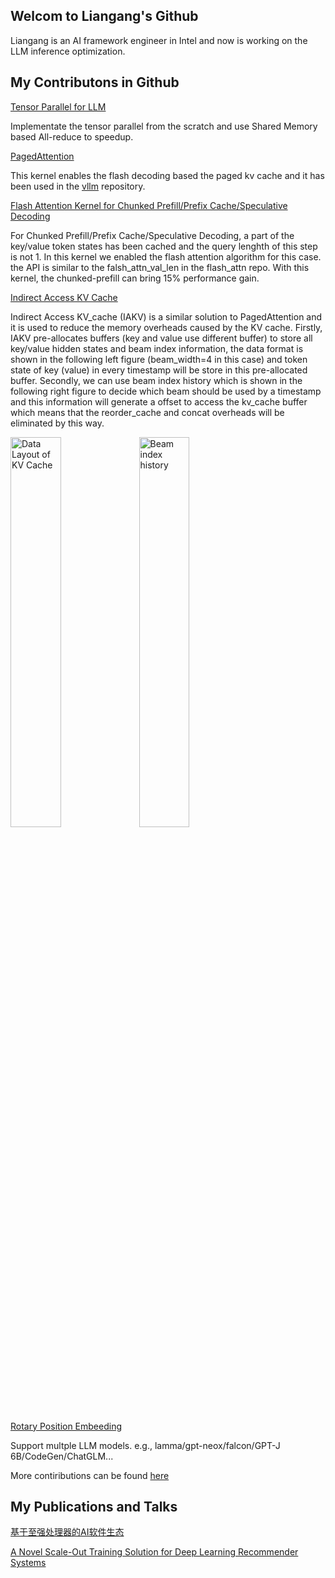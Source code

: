## Welcom to Liangang's Github

Liangang is an AI framework engineer in Intel and now is working on the LLM inference optimization. 

## My Contributons in Github

[Tensor Parallel for LLM](https://github.com/intel/intel-extension-for-pytorch/commit/4fa64459d03a17839ec49d1081e9c7e15e0c7f52) 

Implementate the tensor parallel from the scratch and use Shared Memory based All-reduce to speedup.  

[PagedAttention](https://github.com/intel/intel-extension-for-pytorch/commits/main/csrc/cpu/aten/kernels/PagedAttentionKrnl.cpp)

This kernel enables the flash decoding based the paged kv cache and it has been used in the [vllm](https://github.com/vllm-project/vllm/blob/main/vllm/attention/ops/ipex_attn.py) repository. 

[Flash Attention Kernel for Chunked Prefill/Prefix Cache/Speculative Decoding](https://github.com/intel/intel-extension-for-pytorch/commit/1479d3dbd7a7d8ad77355ea2d57ea9d0866ca85a)

For Chunked Prefill/Prefix Cache/Speculative Decoding, a part of the key/value token states has been cached and the query lenghth of this step is not 1. In this kernel we enabled the flash attention algorithm for this case. the API is similar to the falsh_attn_val_len in the flash_attn repo. With this kernel, the chunked-prefill can bring 15% performance gain. 

[Indirect Access KV Cache](https://github.com/intel/intel-extension-for-pytorch/blob/main/csrc/cpu/aten/kernels/MaskedMultiHeadAttentionKrnl.cpp) 

Indirect Access KV_cache (IAKV) is a similar solution to PagedAttention and it is used to reduce the memory overheads caused by the KV cache. Firstly, IAKV pre-allocates buffers (key and value use different buffer) to store all key/value hidden states and beam index information, the data format is shown in the following left figure (beam_width=4 in this case) and token state of key (value) in every timestamp will be store in this pre-allocated buffer. Secondly, we can use beam index history which is shown in the following right figure to decide which beam should be used by a timestamp and this information will generate a offset to access the kv_cache buffer which means that the reorder_cache and concat overheads will be eliminated by this way.
<div>
  <img width="40%" src="https://github.com/user-attachments/assets/4baca533-e13b-4a35-9566-333e146a2bc5" alt="Data Layout of KV Cache " title="Data Layout of KV Cache">
   <img width="40%" src="https://github.com/user-attachments/assets/dc5eafc8-7768-43a8-93f1-51c3a3b73e48" alt="Beam index history" title="Beam index history">
</div>


[Rotary Position Embeeding](https://github.com/intel-innersource/frameworks.ai.pytorch.ipex-cpu/blob/cpu-device/csrc/cpu/aten/kernels/RotaryPositionEmbeddingKnl.cpp) 

Support multple LLM models. e.g., lamma/gpt-neox/falcon/GPT-J 6B/CodeGen/ChatGLM...

More contiributions can be found [here](https://github.com/intel/intel-extension-for-pytorch/graphs/contributors)

## My Publications and Talks 

[基于至强处理器的AI软件生态](https://marketing.csdn.net/p/4f3a7da76a0dc06a0db8a1f251dd9eea?pId=2409)

[A Novel Scale-Out Training Solution for Deep Learning Recommender Systems](https://www.intel.com/content/www/us/en/developer/articles/technical/novel-scale-out-training-solution-deep-learning-recommender-systems.html)

